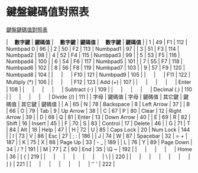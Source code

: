 # 鍵盤鍵碼值對照表
[鍵盤鍵碼值對照表](http://web.tnu.edu.tw/me/study/moodle/tutor/vb6/tutor/r03/index.htm) 

 
| 　**數字鍵** | **鍵碼值** | 　**數字鍵** | **鍵碼值** | 　**數字鍵** | **鍵碼值** |
| 1 | 49 | F1 | 112 | Numbpad 0 | 96 |
| 2 | 50 | F2 | 113 | Numbpad1 | 97 |
| 3 | 51 | F3 | 114 | Numbpad2 | 98 |
| 4 | 52 | F4 | 115 | Numbpad3 | 99 |
| 5 | 53 | F5 | 116 | Numbpad4 | 100 |
| 6 | 54 | F6 | 117 | Numbpad5 | 101 |
| 7 | 55 | F7 | 118 | Numbpad6 | 102 |
| 8 | 56 | F8 | 119 | Numbpad7 | 103 |
| 9 | 57 | F9 | 120 | Numbpad8 | 104 |
| 　 | 　 | F10 | 121 | Numbpad9 | 105 |
| 　 | 　 | F11 | 122 | Multiply (*) | 106 |
| 　 | 　 | F12 | 123 | Add (+) | 107 |
| 　 | 　 | 　 | 　 | Enter | 108 |
| 　 | 　 | 　 | 　 | Subtract (-) | 109 |
| 　 | 　 | 　 | 　 | Decimal (.) | 110 |
| 　 | 　 | 　 | 　 | Divide (/) | 111 |
| 字母 | 鍵碼值 | 字母 | 鍵碼值 | 其它鍵 | 鍵碼值 | 其它鍵 | 鍵碼值 |
| A | 65 | N | 78 | Backspace | 8 | Left Arrow | 37 |
| B | 66 | O | 79 | Tab | 9 | Up Arrow | 38 |
| C | 67 | P | 80 | Clear | 12 | Right Arrow | 39 |
| D | 68 | Q | 81 | Enter | 13 | Down Arrow | 40 |
| E | 69 | R | 82 | Shift | 16 | Insert | 45 |
| F | 70 | S | 83 | Control | 17 | Delete | 46 |
| G | 71 | T | 84 | Alt | 18 | Help | 47 |
| H | 72 | U | 85 | Caps Lock | 20 | Num Lock | 144 |
| I | 73 | V | 86 | Esc | 27 | ; : | 186 |
| J | 74 | W | 87 | Spacebar | 32 | = + | 187 |
| K | 75 | X | 88 | Page Up | 33 | \- _ | 189 |
| L | 76 | Y | 89 | Page Down | 34 | / ? | 191 |
| M | 77 | Z | 90 | End | 35 | \\Q ~ | 192 |
| 　 | 　 | 　 | 　 | Home | 36 | \[ { | 219 |
| 　 | 　 | 　 | 　 | 　 | 　 | \ | | 220 |
| 　 | 　 | 　 | 　 | 　 | 　 | \] } | 221 |
| 　 | 　 | 　 | 　 | 　 | 　 | '' ' | 222 |